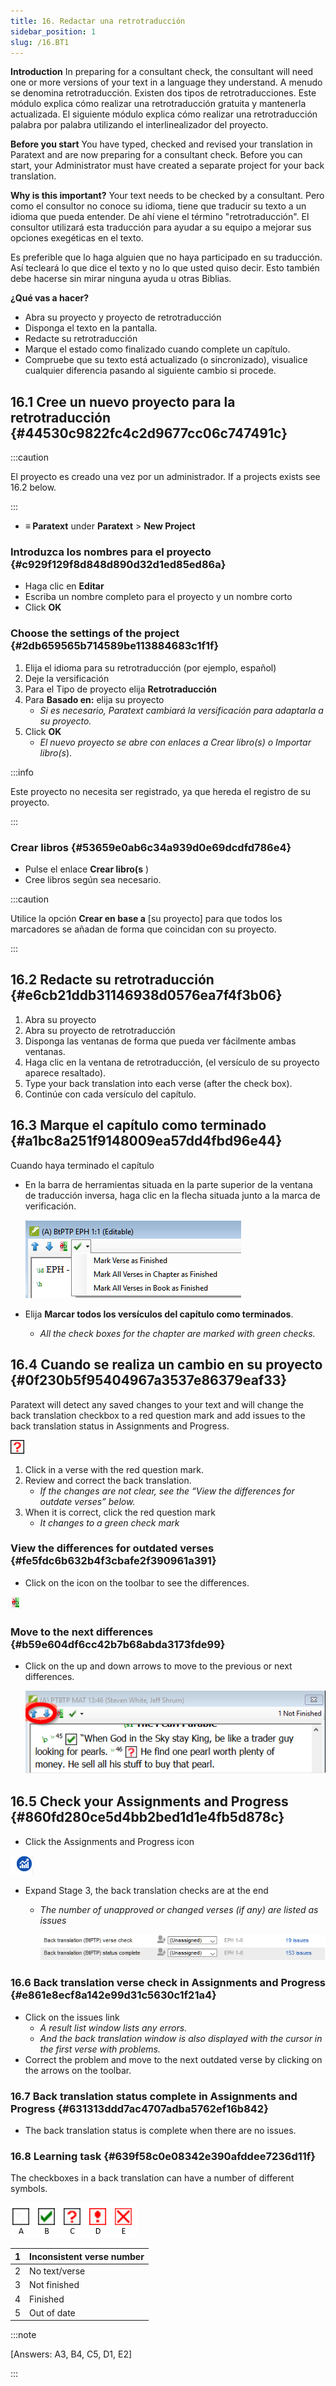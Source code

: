 ```yaml
---
title: 16. Redactar una retrotraducción
sidebar_position: 1
slug: /16.BT1
---
```




**Introduction**  In preparing for a consultant check, the consultant will need one or more versions of your text in a language they understand. A menudo se denomina retrotraducción. Existen dos tipos de retrotraducciones. Este módulo explica cómo realizar una retrotraducción gratuita y mantenerla actualizada. El siguiente módulo explica cómo realizar una retrotraducción palabra por palabra utilizando el interlinealizador del proyecto.


**Before you start**  You have typed, checked and revised your translation in Paratext and are now preparing for a consultant check. Before you can start, your Administrator must have created a separate project for your back translation.


**Why is this important?**  Your text needs to be checked by a consultant. Pero como el consultor no conoce su idioma, tiene que traducir su texto a un idioma que pueda entender. De ahí viene el término "retrotraducción". El consultor utilizará esta traducción para ayudar a su equipo a mejorar sus opciones exegéticas en el texto.


Es preferible que lo haga alguien que no haya participado en su traducción. Así tecleará lo que dice el texto y no lo que usted quiso decir. Esto también debe hacerse sin mirar ninguna ayuda u otras Biblias.


**¿Qué vas a hacer?**

- Abra su proyecto y proyecto de retrotraducción
- Disponga el texto en la pantalla.
- Redacte su retrotraducción
- Marque el estado como finalizado cuando complete un capítulo.
- Compruebe que su texto está actualizado (o sincronizado), visualice cualquier diferencia pasando al siguiente cambio si procede.

## 16.1 Cree un nuevo proyecto para la retrotraducción {#44530c9822fc4c2d9677cc06c747491c}


:::caution

El proyecto es creado una vez por un administrador. If a projects exists see 16.2 below.

:::



- **≡ Paratext** under **Paratext** &gt; **New Project**

### **Introduzca los nombres para el proyecto** {#c929f129f8d848d890d32d1ed85ed86a}

- Haga clic en **Editar**
- Escriba un nombre completo para el proyecto y un nombre corto
- Click **OK**

### **Choose the settings** **of the project** {#2db659565b714589be113884683c1f1f}

1. Elija el idioma para su retrotraducción (por ejemplo, español)
1. Deje la versificación
1. Para el Tipo de proyecto elija **Retrotraducción**
1. Para **Basado en:** elija su proyecto
    - _Si es necesario, Paratext cambiará la versificación para adaptarla a su proyecto._
1. Click **OK**
    - _El nuevo proyecto se abre con enlaces a Crear libro(s) o Importar libro(s_).

:::info

Este proyecto no necesita ser registrado, ya que hereda el registro de su proyecto.

:::




### **Crear libros** {#53659e0ab6c34a939d0e69dcdfd786e4}

- Pulse el enlace **Crear libro(s** )
- Cree libros según sea necesario.

:::caution

Utilice la opción **Crear en base a** [su proyecto] para que todos los marcadores se añadan de forma que coincidan con su proyecto.

:::




## 16.2 Redacte su retrotraducción {#e6cb21ddb31146938d0576ea7f4f3b06}

1. Abra su proyecto
1. Abra su proyecto de retrotraducción
1. Disponga las ventanas de forma que pueda ver fácilmente ambas ventanas.
1. Haga clic en la ventana de retrotraducción, (el versículo de su proyecto aparece resaltado).
1. Type your back translation into each verse (after the check box).
1. Continúe con cada versículo del capítulo.

## 16.3 Marque el capítulo como terminado {#a1bc8a251f9148009ea57dd4fbd96e44}


Cuando haya terminado el capítulo

- En la barra de herramientas situada en la parte superior de la ventana de traducción inversa, haga clic en la flecha situada junto a la marca de verificación.

    ![](./1022870917.png)

- Elija **Marcar todos los versículos del capítulo como terminados**.
    - _All the check boxes for the chapter are marked with green checks._

## 16.4 Cuando se realiza un cambio en su proyecto {#0f230b5f95404967a3537e86379eaf33}


<div class='notion-row'>
<div class='notion-column' style={{width: 'calc((100% - (min(32px, 4vw) * 1)) * 0.5)'}}>

Paratext will detect any saved changes to your text and will change the back translation checkbox to a red question mark and add issues to the back translation status in Assignments and Progress.

</div><div className='notion-spacer'></div>

<div class='notion-column' style={{width: 'calc((100% - (min(32px, 4vw) * 1)) * 0.5)'}}>

![](./2038516241.png)

</div><div className='notion-spacer'></div>
</div>

1. Click in a verse with the red question mark.
1. Review and correct the back translation.
    - _If the changes are not clear, see the “View the differences for outdate verses” below._
1. When it is correct, click the red question mark
    - _It changes to a green check mark_

### **View the differences for outdated verses** {#fe5fdc6b632b4f3cbafe2f390961a391}


<div class='notion-row'>
<div class='notion-column' style={{width: 'calc((100% - (min(32px, 4vw) * 1)) * 0.5)'}}>

- Click on the  icon on the toolbar to see the differences.

</div><div className='notion-spacer'></div>

<div class='notion-column' style={{width: 'calc((100% - (min(32px, 4vw) * 1)) * 0.5)'}}>

![](./855261181.png)

</div><div className='notion-spacer'></div>
</div>

### **Move to the next differences** {#b59e604df6cc42b7b68abda3173fde99}

- Click on the up and down arrows to move to the previous or next differences.

    ![](./907576153.png)


## 16.5 Check your **Assignments and Progress** {#860fd280ce5d4bb2bed1d1e4fb5d878c}


<div class='notion-row'>
<div class='notion-column' style={{width: 'calc((100% - (min(32px, 4vw) * 1)) * 0.5)'}}>

- Click the Assignments and Progress icon

</div><div className='notion-spacer'></div>

<div class='notion-column' style={{width: 'calc((100% - (min(32px, 4vw) * 1)) * 0.5)'}}>

![](./470041928.png)

</div><div className='notion-spacer'></div>
</div>

- Expand Stage 3, the back translation checks are at the end
    - _The number of unapproved or changed verses (if any) are listed as_ _issues_

        ![](./1143591829.png)


### 16.6 Back translation verse check in Assignments and Progress {#e861e8ecf8a142e99d31c5630c1f21a4}

- Click on the issues link
    - _A result list window lists any errors._
    - _And the back translation window is also displayed with the cursor in the first verse with problems._
- Correct the problem and move to the next outdated verse by clicking on the arrows on the toolbar.

### 16.7 Back translation status complete in Assignments and Progress {#631313ddd7ac4707adba5762ef16b842}

- The back translation status is complete when there are no issues.

### 16.8 Learning task {#639f58c0e08342e390afddee7236d11f}


The checkboxes in a back translation can have a number of different symbols.


![](./967840981.png)


| 1 | Inconsistent verse number |
| - | ------------------------- |
| 2 | No text/verse             |
| 3 | Not finished              |
| 4 | Finished                  |
| 5 | Out of date               |


:::note

[Answers: A3, B4, C5, D1, E2]

:::



